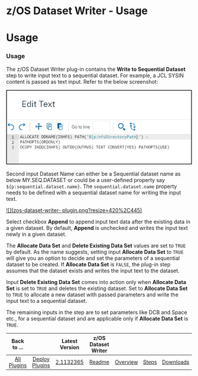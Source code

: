
z/OS Dataset Writer - Usage
===========================

# Usage



### Usage




The z/OS Dataset Writer plug-in contains the **Write to Sequential Dataset** step to write input text to 
a sequential dataset. For example, a JCL SYSIN content is passed as text input. Refer to the below screenshot:



[![](picture1.png?resize=320%2C130)](https://www.urbancode.com/plugindoc/zos-dataset-writer/picture1-2/)


Second input 
Dataset Name can either be a Sequential dataset name as below MY.SEQ.DATASET or could be a user-defined property say 
```${p:sequential.dataset.name}```. The `sequential.dataset.name` property needs to be defined with a sequential dataset
 name for writing the input text.


[![](zos-dataset-writer-
plugin.png?resize=420%2C445)](https://www.urbancode.com/plugindoc/zos-dataset-writer/picture2/)


Select checkbox 
**Append** to append input text data after the existing data in a given dataset. By default, **Append** is unchecked and
 writes the input text newly in a given dataset.


The **Allocate Data Set** and **Delete Existing Data Set** values are
 set to `TRUE` by default. As the name suggests, setting input **Allocate Data Set** to `TRUE` will give you an option 
to decide and set the parameters of a sequential dataset to be created. If **Allocate Data Set** is `FALSE`, the plug-in
 step assumes that the dataset exists and writes the input text to the dataset.


Input **Delete Existing Data Set** 
comes into action only when **Allocate Data Set** is set to `TRUE` and deletes the existing dataset. Set to **Allocate 
Data Set** to `TRUE` to allocate a new dataset with passed parameters and write the input text to a sequential dataset.



The remaining inputs in the step are to set parameters like DCB and Space etc., for a sequential dataset and are 
applicable only if **Allocate Data Set** is `TRUE`.



|Back to ...||Latest Version|z/OS Dataset Writer ||||
| :---: | :---: | :---: | :---: | :---: | :---: | :---: |
|[All Plugins](../../index.md)|[Deploy Plugins](../README.md)|[2.1132365]()|[Readme](README.md)|[Overview](overview.md)|[Steps](steps.md)|[Downloads](downloads.md)|
